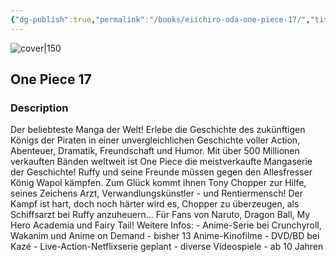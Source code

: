 ```yaml
---
{"dg-publish":true,"permalink":"/books/eiichiro-oda-one-piece-17/","title":"\"One Piece 17\"","tags":["manga","pirate","Fantasy"]}
---
```




![cover|150](http://books.google.com/books/content?id=yBXMCgAAQBAJ&printsec=frontcover&img=1&zoom=1&edge=curl&source=gbs_api)

## One Piece 17

### Description

Der beliebteste Manga der Welt! Erlebe die Geschichte des zukünftigen Königs der Piraten in einer unvergleichlichen Geschichte voller Action, Abenteuer, Dramatik, Freundschaft und Humor. Mit über 500 Millionen verkauften Bänden weltweit ist One Piece die meistverkaufte Mangaserie der Geschichte! Ruffy und seine Freunde müssen gegen den Allesfresser König Wapol kämpfen. Zum Glück kommt ihnen Tony Chopper zur Hilfe, seines Zeichens Arzt, Verwandlungskünstler - und Rentiermensch! Der Kampf ist hart, doch noch härter wird es, Chopper zu überzeugen, als Schiffsarzt bei Ruffy anzuheuern... Für Fans von Naruto, Dragon Ball, My Hero Academia und Fairy Tail! Weitere Infos: - Anime-Serie bei Crunchyroll, Wakanim und Anime on Demand - bisher 13 Anime-Kinofilme - DVD/BD bei Kazé - Live-Action-Netflixserie geplant - diverse Videospiele - ab 10 Jahren
```